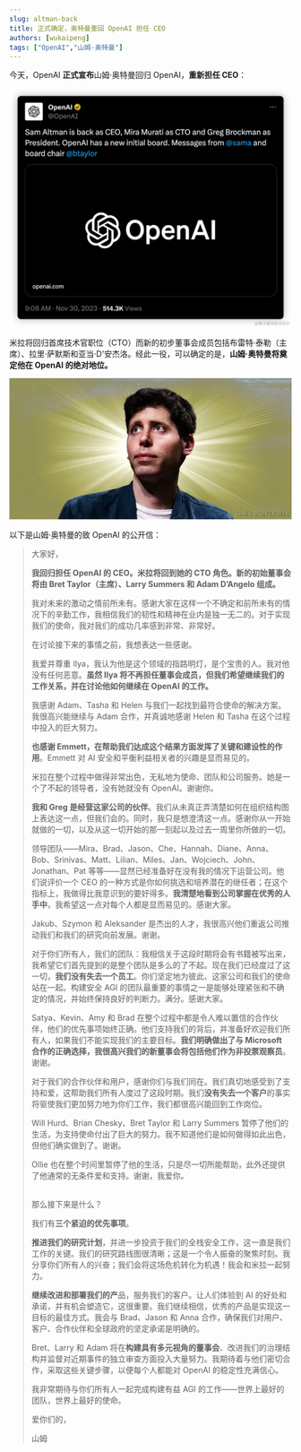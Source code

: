```yaml
---
slug: altman-back
title: 正式确定，奥特曼重回 OpenAI 担任 CEO
authors: [wukaipeng]
tags: ["OpenAI","山姆·奥特曼"]
---
```


今天，OpenAI **正式宣布**山姆·奥特曼回归 OpenAI，**重新担任 CEO**：

![1702526186484](images/a112e12fd846d0af6ccafeeabf5f128bd739b0fe1665a183069229510a2e7f6e.png)  

米拉将回归首席技术官职位（CTO）而新的初步董事会成员包括布雷特·泰勒（主席）、拉里·萨默斯和亚当·D'安杰洛。经此一役，可以确定的是，**山姆·奥特曼将奠定他在 OpenAI 的绝对地位。**


![1702526204365](images/3d80fe5ed21b9d3e5f899bdf10412cff93198e05ad4453affda2a8b21a20696f.png)  


以下是山姆·奥特曼的致 OpenAI 的公开信：

> 大家好，
><br />
>
> **我回归担任 OpenAI 的 CEO。米拉将回到她的 CTO 角色。新的初始董事会将由 Bret Taylor（主席）、Larry Summers 和 Adam D’Angelo 组成。** <br />
>
> 我对未来的激动之情前所未有。感谢大家在这样一个不确定和前所未有的情况下的辛勤工作，我相信我们的韧性和精神在业内是独一无二的。对于实现我们的使命，我对我们的成功几率感到非常、非常好。
>  <br />
>  
> 在讨论接下来的事情之前，我想表达一些感谢。
>  <br />
>  
> 我爱并尊重 Ilya，我认为他是这个领域的指路明灯，是个宝贵的人。我对他没有任何恶意。**虽然 Ilya 将不再担任董事会成员，但我们希望继续我们的工作关系，并在讨论他如何继续在 OpenAI 的工作。**
>  <br />
>
> 我感谢 Adam、Tasha 和 Helen 与我们一起找到最符合使命的解决方案。我很高兴能继续与 Adam 合作，并真诚地感谢 Helen 和 Tasha 在这个过程中投入的巨大努力。
>  <br />
>  
> **也感谢 Emmett，在帮助我们达成这个结果方面发挥了关键和建设性的作用**。Emmett 对 AI 安全和平衡利益相关者的兴趣是显而易见的。
>  <br />
>  
> 米拉在整个过程中做得非常出色，无私地为使命、团队和公司服务。她是一个了不起的领导者，没有她就没有 OpenAI。谢谢你。
>  <br />
>  
> **我和 Greg 是经营这家公司的伙伴**。我们从未真正弄清楚如何在组织结构图上表达这一点，但我们会的。同时，我只是想澄清这一点。感谢你从一开始就做的一切，以及从这一切开始的那一刻起以及过去一周里你所做的一切。
>  <br />
>  
> 领导团队——Mira、Brad、Jason、Che、Hannah、Diane、Anna、Bob、Srinivas、Matt、Lilian、Miles、Jan、Wojciech、John、Jonathan、Pat 等等——显然已经准备好在没有我的情况下运营公司。他们说评价一个 CEO 的一种方式是你如何挑选和培养潜在的继任者；在这个指标上，我做得比我意识到的要好得多。**我清楚地看到公司掌握在优秀的人手中**，我希望这一点对每个人都是显而易见的。感谢大家。
>  <br />
>  
> Jakub、Szymon 和 Aleksander 是杰出的人才，我很高兴他们重返公司推动我们和我们的研究向前发展。谢谢。
>  <br />
>  
> 对于你们所有人，我们的团队：我相信关于这段时期将会有书籍被写出来，我希望它们首先提到的是整个团队是多么的了不起。现在我们已经度过了这一切，**我们没有失去一个员工**。你们坚定地为彼此、这家公司和我们的使命站在一起。构建安全 AGI 的团队最重要的事情之一是能够处理紧张和不确定的情况，并始终保持良好的判断力。满分。感谢大家。
>  <br />
>  
> Satya、Kevin、Amy 和 Brad 在整个过程中都是令人难以置信的合作伙伴，他们的优先事项始终正确。他们支持我们的背后，并准备好欢迎我们所有人，如果我们不能实现我们的主要目标。**我们明确做出了与 Microsoft 合作的正确选择，我很高兴我们的新董事会将包括他们作为非投票观察员**。谢谢。
>  <br />
>  
> 对于我们的合作伙伴和用户，感谢你们与我们同在。我们真切地感受到了支持和爱，这帮助我们所有人度过了这段时期。我们**没有失去一个客户**的事实将驱使我们更加努力地为你们工作，我们都很高兴能回到工作岗位。
>  <br />
>  
> Will Hurd、Brian Chesky、Bret Taylor 和 Larry Summers 暂停了他们的生活，为支持使命付出了巨大的努力。我不知道他们是如何做得如此出色，但他们确实做到了。谢谢。
>  <br />
>  
> Ollie 也在整个时间里暂停了他的生活，只是尽一切所能帮助，此外还提供了他通常的无条件爱和支持。谢谢，我爱你。
>
>  <br />
> 那么接下来是什么？
>
>  <br />
>  
> 我们有**三个紧迫的优先事项**。
>  <br />
>  
> **推进我们的研究计划**，并进一步投资于我们的全栈安全工作，这一直是我们工作的关键。我们的研究路线图很清晰；这是一个令人振奋的聚焦时刻。我分享你们所有人的兴奋；我们会将这场危机转化为机遇！我会和米拉一起努力。
>  <br />
>  
> **继续改进和部署我们的产**品，服务我们的客户。让人们体验到 AI 的好处和承诺，并有机会塑造它，这很重要。我们继续相信，优秀的产品是实现这一目标的最佳方式。我会与 Brad、Jason 和 Anna 合作，确保我们对用户、客户、合作伙伴和全球政府的坚定承诺是明确的。
>  <br />
>  
> Bret、Larry 和 Adam 将在**构建具有多元视角的董事会**、改进我们的治理结构并监督对近期事件的独立审查方面投入大量努力。我期待着与他们密切合作，采取这些关键步骤，以便每个人都能对 OpenAI 的稳定性充满信心。
>  <br />
>
> 我非常期待与你们所有人一起完成构建有益 AGI 的工作——世界上最好的团队，世界上最好的使命。 
> <br />
> 
> 爱你们的，
> 
> 山姆
